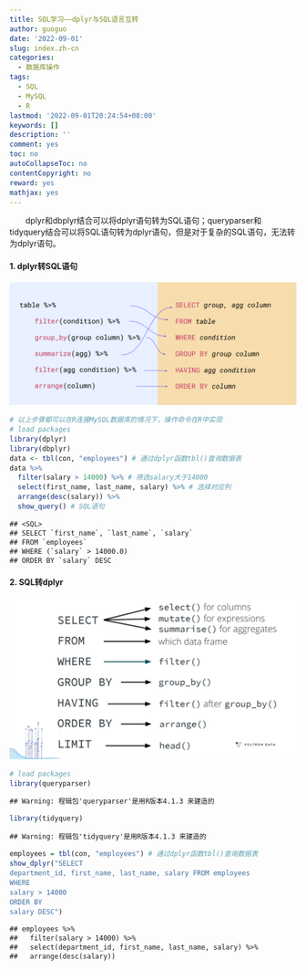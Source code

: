 ```yaml
---
title: SQL学习——dplyr与SQL语言互转
author: guoguo
date: '2022-09-01'
slug: index.zh-cn
categories:
  - 数据库操作
tags:
  - SQL
  - MySQL
  - R
lastmod: '2022-09-01T20:24:54+08:00'
keywords: []
description: ''
comment: yes
toc: no
autoCollapseToc: no
contentCopyright: no
reward: yes
mathjax: yes
---
```


<p style="text-indent:2em;font-size:;font-family:;">
dplyr和dbplyr结合可以将dplyr语句转为SQL语句；queryparser和tidyquery结合可以将SQL语句转为dplyr语句，但是对于复杂的SQL语句，无法转为dplyr语句。
</p>

<!--more-->



#### 1. dplyr转SQL语句

[![](images/dplyr2sql.png)](https://rstd.io/global2021/irenesteves)


```r
# 以上步骤都可以在R连接MySQL数据库的情况下，操作命令在R中实现
# load packages
library(dplyr)
library(dbplyr)
data <- tbl(con, "employees") # 通过dplyr函数tbl()查询数据表
data %>% 
  filter(salary > 14000) %>% # 筛选salary大于14000
  select(first_name, last_name, salary) %>% # 选择对应列
  arrange(desc(salary)) %>%
  show_query() # SQL语句
```

```
## <SQL>
## SELECT `first_name`, `last_name`, `salary`
## FROM `employees`
## WHERE (`salary` > 14000.0)
## ORDER BY `salary` DESC
```

#### 2. SQL转dplyr

![tidyquery and queryparser: Translating SQL Queries to dplyr Pipelines](images/sql2dplyr.png)


```r
# load packages
library(queryparser)
```

```
## Warning: 程辑包'queryparser'是用R版本4.1.3 来建造的
```

```r
library(tidyquery)
```

```
## Warning: 程辑包'tidyquery'是用R版本4.1.3 来建造的
```

```r
employees = tbl(con, "employees") # 通过dplyr函数tbl()查询数据表
show_dplyr("SELECT
department_id, first_name, last_name, salary FROM employees
WHERE
salary > 14000
ORDER BY 
salary DESC")
```

```
## employees %>%
##   filter(salary > 14000) %>%
##   select(department_id, first_name, last_name, salary) %>%
##   arrange(desc(salary))
```
